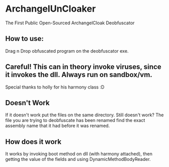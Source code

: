 # ArchangelUnCloaker
  The First Public Open-Sourced ArchangelCloak Deobfuscator
## How to use:
  Drag n Drop obfuscated program on the deobfuscator exe.
## Careful! This can in theory invoke viruses, since it invokes the dll. Always run on sandbox/vm.
 
 Special thanks to holly for his harmony class :D
 
 ## Doesn't Work
  If it doesn't work put the files on the same directory.
  Still doesn't work? The file you are trying to deobfuscate has been renamed
  find the exact assembly name that it had before it was renamed.
 
 ## How does it work
It works by invoking boot method on dll (with harmony attached), then getting the value of the fields and
using DynamicMethodBodyReader.
 
